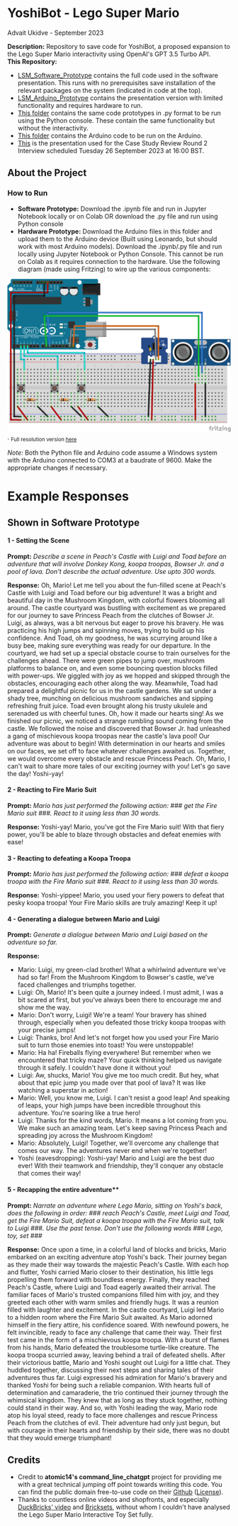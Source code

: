 # YoshiBot - Lego Super Mario
Advait Ukidve - September 2023     

**Description:** Repository to save code for YoshiBot, a proposed expansion to the Lego Super Mario interactivity using OpenAI's GPT 3.5 Turbo API.     
**This Repository:**    
- [LSM_Software_Prototype](./LSM_Software_Prototype.ipynb) contains the full code used in the software presentation. This runs with no prerequisites save installation of the relevant packages on the system (indicated in code at the top).
- [LSM_Arduino_Prototype](./LSM_Arduino_Prototype.ipynb) contains the presentation version with limited functionality and requires hardware to run.
- [This folder](./Python/) contains the same code prototypes in .py format to be run using the Python console. These contain the same functionality but without the interactivity.
- [This folder](./LSM_Arduino_Prototype/) contains the Arduino code to be run on the Arduino.
- [This]() is the presentation used for the Case Study Review Round 2 Interview scheduled Tuesday 26 September 2023 at 16:00 BST.

## About the Project


### How to Run
- **Software Prototype:** Download the .ipynb file and run in Jupyter Notebook locally or on Colab OR download the .py file and run using Python console
- **Hardware Prototype:** Download the Arduino files in this folder and upload them to the Arduino device (Built using Leonardo, but should work with most Arduino models). Download the .ipynb/.py file and run locally using Jupyter Notebook or Python Console. This cannot be run on Colab as it requires connection to the hardware. Use the following diagram (made using Fritzing) to wire up the various components:

![Schematics](./Schematics_bb.png). 
<sub> Full resolution version [here](./Schematics_bb.png) </sub>

*Note:* Both the Python file and Arduino code assume a Windows system with the Arduino connected to COM3 at a baudrate of 9600. Make the appropriate changes if necessary.

# Example Responses
## Shown in Software Prototype

#### 1 - Setting the Scene   
**Prompt:** *Describe a scene in Peach's Castle with Luigi and Toad before an adventure that will involve Donkey Kong, koopa troopas, Bowser Jr. and a pool of lava. Don't describe the actual adventure. Use upto 300 words.*    
   
**Response:** Oh, Mario! Let me tell you about the fun-filled scene at Peach's Castle with Luigi and Toad before our big adventure! It was a bright and beautiful day in the Mushroom Kingdom, with colorful flowers blooming all around. The castle courtyard was bustling with excitement as we prepared for our journey to save Princess Peach from the clutches of Bowser Jr. Luigi, as always, was a bit nervous but eager to prove his bravery. He was practicing his high jumps and spinning moves, trying to build up his confidence. And Toad, oh my goodness, he was scurrying around like a busy bee, making sure everything was ready for our departure. In the courtyard, we had set up a special obstacle course to train ourselves for the challenges ahead. There were green pipes to jump over, mushroom platforms to balance on, and even some bouncing question blocks filled with power-ups. We giggled with joy as we hopped and skipped through the obstacles, encouraging each other along the way. Meanwhile, Toad had prepared a delightful picnic for us in the castle gardens. We sat under a shady tree, munching on delicious mushroom sandwiches and sipping refreshing fruit juice. Toad even brought along his trusty ukulele and serenaded us with cheerful tunes. Oh, how it made our hearts sing! As we finished our picnic, we noticed a strange rumbling sound coming from the castle. We followed the noise and discovered that Bowser Jr. had unleashed a gang of mischievous koopa troopas near the castle's lava pool! Our adventure was about to begin! With determination in our hearts and smiles on our faces, we set off to face whatever challenges awaited us. Together, we would overcome every obstacle and rescue Princess Peach. Oh, Mario, I can't wait to share more tales of our exciting journey with you! Let's go save the day! Yoshi-yay!

#### 2 - Reacting to Fire Mario Suit   
**Prompt:** *Mario has just performed the following action: ### get the Fire Mario suit ###. React to it using less than 30 words.*    
   
**Response:** Yoshi-yay! Mario, you've got the Fire Mario suit! With that fiery power, you'll be able to blaze through obstacles and defeat enemies with ease!    

#### 3 - Reacting to defeating a Koopa Troopa 
**Prompt:** *Mario has just performed the following action: ### defeat a koopa troopa with the Fire Mario suit ###. React to it using less than 30 words.*    
    
**Response:** Yoshi-yippee! Mario, you used your fiery powers to defeat that pesky koopa troopa! Your Fire Mario skills are truly amazing! Keep it up!    

#### 4 - Generating a dialogue between Mario and Luigi
**Prompt:** *Generate a dialogue between Mario and Luigi based on the adventure so far.*     
    
**Response:**
- Mario: Luigi, my green-clad brother! What a whirlwind adventure we've had so far! From the Mushroom Kingdom to Bowser's castle, we've faced challenges and triumphs together.
- Luigi: Oh, Mario! It's been quite a journey indeed. I must admit, I was a bit scared at first, but you've always been there to encourage me and show me the way.
- Mario: Don't worry, Luigi! We're a team! Your bravery has shined through, especially when you defeated those tricky koopa troopas with your precise jumps!
- Luigi: Thanks, bro! And let's not forget how you used your Fire Mario suit to turn those enemies into toast! You were unstoppable!
- Mario: Ha ha! Fireballs flying everywhere! But remember when we encountered that tricky maze? Your quick thinking helped us navigate through it safely. I couldn't have done it without you!
- Luigi: Aw, shucks, Mario! You give me too much credit. But hey, what about that epic jump you made over that pool of lava? It was like watching a superstar in action!
- Mario: Well, you know me, Luigi. I can't resist a good leap! And speaking of leaps, your high jumps have been incredible throughout this adventure. You're soaring like a true hero!
- Luigi: Thanks for the kind words, Mario. It means a lot coming from you. We make such an amazing team. Let's keep saving Princess Peach and spreading joy across the Mushroom Kingdom!
- Mario: Absolutely, Luigi! Together, we'll overcome any challenge that comes our way. The adventures never end when we're together!
- Yoshi (eavesdropping): Yoshi-yay! Mario and Luigi are the best duo ever! With their teamwork and friendship, they'll conquer any obstacle that comes their way!


#### 5 - Recapping the entire adventure** 
**Prompt:** *Narrate an adventure where Lego Mario, sitting on Yoshi's back, does the following in order: ### reach Peach's Castle, meet Luigi and Toad, get the Fire Mario Suit, defeat a koopa troopa with the Fire Mario suit, talk to Luigi ###. Use the past tense. Don't use the following words ### Lego, toy, set ###*     
    
**Response:** Once upon a time, in a colorful land of blocks and bricks, Mario embarked on an exciting adventure atop Yoshi's back. Their journey began as they made their way towards the majestic Peach's Castle. With each hop and flutter, Yoshi carried Mario closer to their destination, his little legs propelling them forward with boundless energy. Finally, they reached Peach's Castle, where Luigi and Toad eagerly awaited their arrival. The familiar faces of Mario's trusted companions filled him with joy, and they greeted each other with warm smiles and friendly hugs. It was a reunion filled with laughter and excitement. In the castle courtyard, Luigi led Mario to a hidden room where the Fire Mario Suit awaited. As Mario adorned himself in the fiery attire, his confidence soared. With newfound powers, he felt invincible, ready to face any challenge that came their way. Their first test came in the form of a mischievous koopa troopa. With a burst of flames from his hands, Mario defeated the troublesome turtle-like creature. The koopa troopa scurried away, leaving behind a trail of defeated shells. After their victorious battle, Mario and Yoshi sought out Luigi for a little chat. They huddled together, discussing their next steps and sharing tales of their adventures thus far. Luigi expressed his admiration for Mario's bravery and thanked Yoshi for being such a reliable companion. With hearts full of determination and camaraderie, the trio continued their journey through the whimsical kingdom. They knew that as long as they stuck together, nothing could stand in their way. And so, with Yoshi leading the way, Mario rode atop his loyal steed, ready to face more challenges and rescue Princess Peach from the clutches of evil. Their adventure had only just begun, but with courage in their hearts and friendship by their side, there was no doubt that they would emerge triumphant!


## Credits
- Credit to **atomic14's command_line_chatgpt** project for providing me with a great technical jumping off point towards writing this code. You can find the public domain free-to-use code on their [Github](https://github.com/atomic14/command_line_chatgpt/tree/main) ([License](https://github.com/atomic14/command_line_chatgpt/blob/main/LICENSE.md)).    
- Thanks to countless online videos and shopfronts, and especially [DuckBricks' video](https://www.youtube.com/watch?v=uCqOGbqJ1s8) and [Bricksets](https://brickset.com/sets/theme-Super-Mario), without whom I couldn't have analysed the Lego Super Mario Interactive Toy Set fully.
